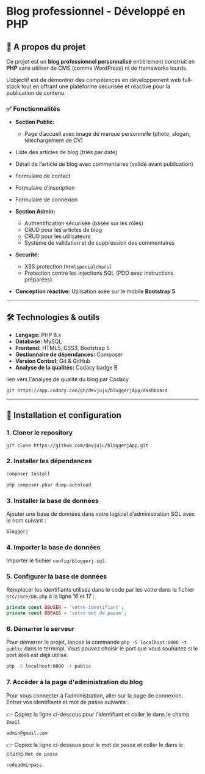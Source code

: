 # Blog professionnel - Développé en PHP

## 📌 A propos du projet
Ce projet est un **blog professionnel personnalisé** entièrement construit en **PHP**
sans utiliser de CMS (comme WordPress) ni de frameworks lourds.

L’objectif est de démontrer des compétences en développement web full-stack tout 
en offrant une plateforme sécurisée et réactive pour la publication de contenu.

### ✅ Fonctionnalités
- **Section Public:**
  - Page d’accueil avec image de marque personnelle (photo, slogan, téléchargement de CV)  
 -  Liste des articles de blog (triés par date)  
  - Détail de l’article de blog avec commentaires (validé avant publication)  
  - Formulaire de contact
  - Formulaire d’inscription
   - Formulaire de connexion

- **Section Admin:**
  - Authentification sécurisée (basée sur les rôles)
  - CRUD pour les articles de blog  
  - CRUD pour les utilisateurs 
  -  Système de validation et de suppression des commentaires

- **Securité:**
  - XSS protection (`htmlspecialchars`)
  -  Protection contre les injections SQL (PDO avec instructions préparées)
- **Conception réactive:** Utilisation axée sur le mobile **Bootstrap 5**

---

## 🛠️ Technologies & outils
- **Langage:** PHP 8.x
- **Database:** MySQL
- **Frontend:** HTML5, CSS3, Bootstrap 5
- **Gestionnaire de dépendances:** Composer
- **Version Control:** Git & GitHub
- **Analyse de la qualités:** Codacy badge B 

lien vers l'analyse de qualité du blog par Codacy
```bash
git https://app.codacy.com/gh/devjuju/bloggerjApp/dashboard
```

---

## 🚀 Installation et configuration

### 1. Cloner le repository
```bash
git clone https://github.com/devjuju/bloggerjApp.git
```

### 2. Installer les dépendances
```bash
composer Install
```
```bash
php composer.phar dump-autoload
```

### 3. Installer la base de données
Ajouter une base de données dans votre logiciel d’administration SQL avec le nom suivant :
```bash
bloggerj
```

### 4. Importer la base de données
Importer le fichier `config/bloggerj.sql`.

### 5. Configurer la base de données
Remplacer les identifiants utilisés dans le code par les votre dans le fichier `src/core/DB.php` à la ligne 16 et 17 :

```php
private const DBUSER = 'votre identifiant';
private const DBPASS = 'votre mot de passe';
```

### 6. Démarrer le serveur
Pour démarrer le projet, lancez la commande `php -S localhost:8000 -t public` dans le terminal. Vous pouvez choisir le port que vous souhaitez si le port `8000` est déjà utilisé.
```bash
php -S localhost:8000 -t public
```

### 7. Accèder à la page d'administration du blog
Pour vous connecter à l’administration, aller sur la page de connexion. 
Entrer vos identifiants et mot de passe suivants :

👉 Copiez la ligne ci-dessous pour l’identifiant et coller le dans le champ `Email`
```bash
admin@gmail.com
```

👉 Copiez la ligne ci-dessous pour le mot de passe et coller le dans le champ `Mot de passe`
```bash
codeadminpass
```